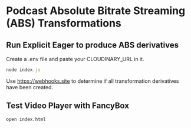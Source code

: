 # Podcast Absolute Bitrate Streaming (ABS) Transformations

## Run Explicit Eager to produce ABS derivatives

Create a .env file and paste your CLOUDINARY_URL in it.

```JavaScript
node index.js
```

Use https://webhooks.site to determine if all transformation derivatives have been created.

## Test Video Player with FancyBox

```bash
open index.html
```